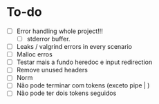 # To-do

- [ ] Error handling whole project!!!
    - [ ] stderror buffer.
- [ ] Leaks /  valgrind errors in every scenario
- [ ] Malloc erros
- [ ] Testar mais a fundo heredoc e input redirection
- [ ] Remove unused headers
- [ ] Norm
- [ ] Não pode terminar com tokens (exceto pipe | )
- [ ] Não pode ter dois tokens seguidos